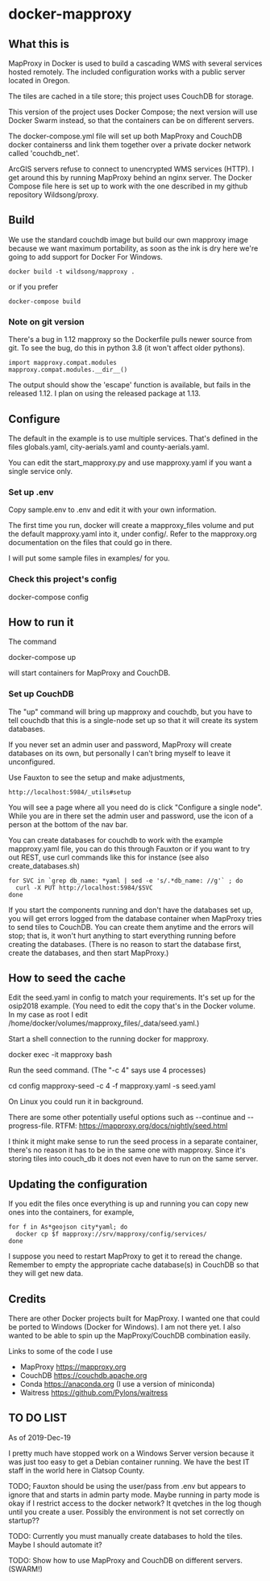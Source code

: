 # docker-mapproxy

## What this is

MapProxy in Docker is used to build a cascading WMS with several
services hosted remotely. The included configuration works with a
public server located in Oregon.

The tiles are cached in a tile store; this project uses CouchDB for storage.

This version of the project uses Docker Compose; the next version will
use Docker Swarm instead, so that the containers can be on different
servers.

The docker-compose.yml file will set up both MapProxy and CouchDB
docker containerss and link them together over a private docker
network called 'couchdb_net'.

ArcGIS servers refuse to connect to unencrypted WMS services (HTTP).
I get around this by running MapProxy behind an nginx server. The
Docker Compose file here is set up to work with the one described in
my github repository Wildsong/proxy.

## Build

We use the standard couchdb image but build our own mapproxy image
because we want maximum portability, as soon as the ink is dry here
we're going to add support for Docker For Windows.

    docker build -t wildsong/mapproxy .

or if you prefer

    docker-compose build

### Note on git version

There's a bug in 1.12 mapproxy so the Dockerfile pulls newer source from git.
To see the bug, do this in python 3.8 (it won't affect older pythons).

    import mapproxy.compat.modules
    mapproxy.compat.modules.__dir__()

The output should show the 'escape' function is available, but fails
in the released 1.12.  I plan on using the released package at 1.13.

## Configure

The default in the example is to use multiple services. That's defined in the files
globals.yaml, city-aerials.yaml and county-aerials.yaml.

You can edit the start_mapproxy.py and use mapproxy.yaml if you want a
single service only.

### Set up .env

Copy sample.env to .env and edit it with your own information.

The first time you run, docker will create a mapproxy_files volume and
put the default mapproxy.yaml into it, under config/. Refer to the
mapproxy.org documentation on the files that could go in there.

I will put some sample files in examples/ for you.

### Check this project's config

   docker-compose config

## How to run it

The command

   docker-compose up

will start containers for MapProxy and CouchDB.

### Set up CouchDB

The "up" command will bring up mapproxy and couchdb, but you have to tell couchdb
that this is a single-node set up so that it will create its system databases.

If you never set an admin user and password, MapProxy will create databases on its own,
but personally I can't bring myself to leave it unconfigured.

Use Fauxton to see the setup and make adjustments,

    http://localhost:5984/_utils#setup

You will see a page where all you need do is click "Configure a single
node". While you are in there set the admin user and password, use the
icon of a person at the bottom of the nav bar.

You can create databases for couchdb to work with the example
mapproxy.yaml file, you can do this through Fauxton or if you want to
try out REST, use curl commands like this for instance (see also create_databases.sh)

    for SVC in `grep db_name: *yaml | sed -e 's/.*db_name: //g'` ; do
      curl -X PUT http://localhost:5984/$SVC
    done
    
If you start the components running and don't have the databases set up, you will get
errors logged from the database container when MapProxy tries to send tiles to CouchDB.
You can create them anytime and the errors will stop; that is, it won't hurt anything
to start everything running before creating the databases. (There is no reason to start
the database first, create the databases, and then start MapProxy.)

## How to seed the cache

Edit the seed.yaml in config to match your requirements. It's set up for the osip2018 example.
(You need to edit the copy that's in the Docker volume. In my case as root I edit
/home/docker/volumes/mapproxy_files/_data/seed.yaml.)

Start a shell connection to the running docker for mapproxy.

   docker exec -it mapproxy bash

Run the seed command. (The "-c 4" says use 4 processes)

   cd config
   mapproxy-seed -c 4 -f mapproxy.yaml -s seed.yaml

On Linux you could run it in background.

There are some other potentially useful options such as --continue
and --progress-file. RTFM: https://mapproxy.org/docs/nightly/seed.html

I think it might make sense to run the seed process in a separate container,
there's no reason it has to be in the same one with mapproxy. Since it's
storing tiles into couch_db it does not even have to run on the same server.

## Updating the configuration

If you edit the files once everything is up and running you can copy new ones into the
containers, for example,

    for f in As*geojson city*yaml; do
      docker cp $f mapproxy://srv/mapproxy/config/services/
    done
    
I suppose you need to restart MapProxy to get it to reread the change.
Remember to empty the appropriate cache database(s) in CouchDB so that they will
get new data.

## Credits

There are other Docker projects built for MapProxy. I wanted one that
could be ported to Windows (Docker for Windows). I am not there yet.
I also wanted to be able to spin up the MapProxy/CouchDB combination
easily.

Links to some of the code I use

* MapProxy https://mapproxy.org
* CouchDB https://couchdb.apache.org
* Conda https://anaconda.org (I use a version of miniconda)
* Waitress https://github.com/Pylons/waitress

## TO DO LIST

As of 2019-Dec-19

I pretty much have stopped work on a Windows Server version because it was just too
easy to get a Debian container running. We have the best IT staff in the world here
in Clatsop County.

TODO; Fauxton should be using the user/pass from .env but appears to
ignore that and starts in admin party mode.  Maybe running in party
mode is okay if I restrict access to the docker network? It qvetches
in the log though until you create a user. Possibly the environment is
not set correctly on startup??

TODO: Currently you must manually create databases to hold the tiles.
Maybe I should automate it?

TODO: Show how to use MapProxy and CouchDB on different servers. (SWARM!)

